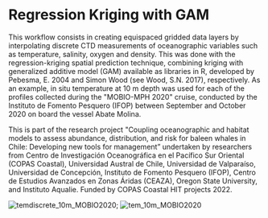 # Regression Kriging with GAM
This workflow consists in creating equispaced gridded data layers by interpolating discrete CTD measurements of oceanographic variables such as temperature, salinity, oxygen and density. This was done with the regression-kriging spatial prediction technique, combining kriging with generalized additive model (GAM) available as libraries in R, developed by Pebesma, E. 2004 and Simon Wood (see Wood, S.N. 2017), respectively. As an example, in situ temperature at 10 m depth was used for each of the profiles collected during the "MOBIO-MPH 2020" cruise, conducted by the Instituto de Fomento Pesquero (IFOP) between September and October 2020 on board the vessel Abate Molina. 

This is part of the research project "Coupling oceanographic and habitat models to assess abundance, distribution, and risk for baleen whales in Chile: Developing new tools for management” undertaken by researchers from Centro de Investigación Oceanográfica en el Pacífico Sur Oriental (COPAS Coastal), Universidad Austral de Chile, Universidad de Valparaíso, Universidad de Concepción, Instituto de Fomento Pesquero (IFOP), Centro de Estudios Avanzados en Zonas Áridas (CEAZA), Oregon State University, and Instituto Aqualie. Funded by COPAS Coastal HIT projects 2022.

![temdiscrete_10m_MOBIO2020](https://user-images.githubusercontent.com/112881671/228561265-d0b7b247-486e-44c0-bb13-385a57eb455b.png); ![tem_10m_MOBIO2020](https://user-images.githubusercontent.com/112881671/228561352-7b52e77f-297a-4a78-8f33-363d2af41f34.png)
